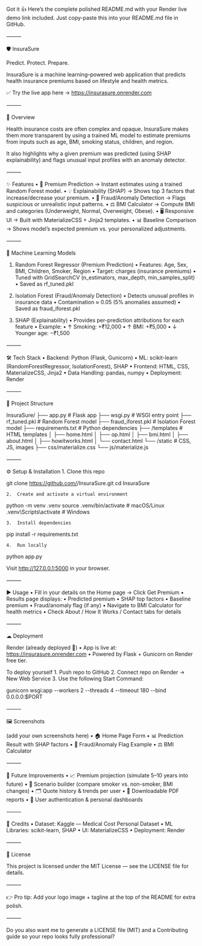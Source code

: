 Got it 👍 Here’s the complete polished README.md with your Render live demo link included. Just copy-paste this into your README.md file in GitHub.

⸻

🛡 InsuraSure

Predict. Protect. Prepare.

InsuraSure is a machine learning–powered web application that predicts health insurance premiums based on lifestyle and health metrics.

✅ Try the live app here → https://insurasure.onrender.com

⸻

📖 Overview

Health insurance costs are often complex and opaque. InsuraSure makes them more transparent by using a trained ML model to estimate premiums from inputs such as age, BMI, smoking status, children, and region.

It also highlights why a given premium was predicted (using SHAP explainability) and flags unusual input profiles with an anomaly detector.

⸻

✨ Features
	•	🔮 Premium Prediction → Instant estimates using a trained Random Forest model.
	•	💡 Explainability (SHAP) → Shows top 3 factors that increase/decrease your premium.
	•	🚨 Fraud/Anomaly Detection → Flags suspicious or unrealistic input patterns.
	•	⚖ BMI Calculator → Compute BMI and categories (Underweight, Normal, Overweight, Obese).
	•	🖥 Responsive UI → Built with MaterializeCSS + Jinja2 templates.
	•	📊 Baseline Comparison → Shows model’s expected premium vs. your personalized adjustments.

⸻

🧠 Machine Learning Models

1. Random Forest Regressor (Premium Prediction)
	•	Features: Age, Sex, BMI, Children, Smoker, Region
	•	Target: charges (insurance premiums)
	•	Tuned with GridSearchCV (n_estimators, max_depth, min_samples_split)
	•	Saved as rf_tuned.pkl

2. Isolation Forest (Fraud/Anomaly Detection)
	•	Detects unusual profiles in insurance data
	•	Contamination ≈ 0.05 (5% anomalies assumed)
	•	Saved as fraud_iforest.pkl

3. SHAP (Explainability)
	•	Provides per-prediction attributions for each feature
	•	Example:
	•	↑ Smoking: +₹12,000
	•	↑ BMI: +₹5,000
	•	↓ Younger age: −₹1,500

⸻

🛠 Tech Stack
	•	Backend: Python (Flask, Gunicorn)
	•	ML: scikit-learn (RandomForestRegressor, IsolationForest), SHAP
	•	Frontend: HTML, CSS, MaterializeCSS, Jinja2
	•	Data Handling: pandas, numpy
	•	Deployment: Render

⸻

📂 Project Structure

InsuraSure/
├── app.py                # Flask app
├── wsgi.py               # WSGI entry point
├── rf_tuned.pkl          # Random Forest model
├── fraud_iforest.pkl     # Isolation Forest model
├── requirements.txt      # Python dependencies
├── /templates            # HTML templates
│   ├── home.html
│   ├── op.html
│   ├── bmi.html
│   ├── about.html
│   ├── howitworks.html
│   └── contact.html
└── /static               # CSS, JS, images
    ├── css/materialize.css
    └── js/materialize.js


⸻

⚙ Setup & Installation
	1.	Clone this repo

git clone https://github.com/<your-username>/InsuraSure.git
cd InsuraSure


	2.	Create and activate a virtual environment

python -m venv .venv
source .venv/bin/activate   # macOS/Linux
.venv\Scripts\activate      # Windows


	3.	Install dependencies

pip install -r requirements.txt


	4.	Run locally

python app.py

Visit http://127.0.0.1:5000 in your browser.

⸻

▶ Usage
	•	Fill in your details on the Home page → Click Get Premium
	•	Results page displays:
	•	Predicted premium
	•	SHAP top factors
	•	Baseline premium
	•	Fraud/anomaly flag (if any)
	•	Navigate to BMI Calculator for health metrics
	•	Check About / How It Works / Contact tabs for details

⸻

☁ Deployment

Render (already deployed 🎉)
	•	App is live at: https://insurasure.onrender.com
	•	Powered by Flask + Gunicorn on Render free tier.

To deploy yourself
	1.	Push repo to GitHub
	2.	Connect repo on Render → New Web Service
	3.	Use the following Start Command:

gunicorn wsgi:app --workers 2 --threads 4 --timeout 180 --bind 0.0.0.0:$PORT



⸻

🖼 Screenshots

(add your own screenshots here)
	•	🏠 Home Page Form
	•	📊 Prediction Result with SHAP factors
	•	🚨 Fraud/Anomaly Flag Example
	•	⚖ BMI Calculator

⸻

🔮 Future Improvements
	•	📈 Premium projection (simulate 5–10 years into future)
	•	🧮 Scenario builder (compare smoker vs. non-smoker, BMI changes)
	•	🗂 Quote history & trends per user
	•	📑 Downloadable PDF reports
	•	🔐 User authentication & personal dashboards

⸻

🙌 Credits
	•	Dataset: Kaggle — Medical Cost Personal Dataset
	•	ML Libraries: scikit-learn, SHAP
	•	UI: MaterializeCSS
	•	Deployment: Render

⸻

📜 License

This project is licensed under the MIT License — see the LICENSE file for details.

⸻

👉 Pro tip: Add your logo image + tagline at the top of the README for extra polish.

⸻

Do you also want me to generate a LICENSE file (MIT) and a Contributing guide so your repo looks fully professional?

